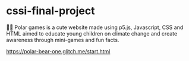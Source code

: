 # cssi-final-project
🐻‍❄️ Polar games is a cute website made using p5.js, Javascript, CSS and HTML aimed to educate young children on climate change and create awareness through mini-games and fun facts. 

https://polar-bear-one.glitch.me/start.html
